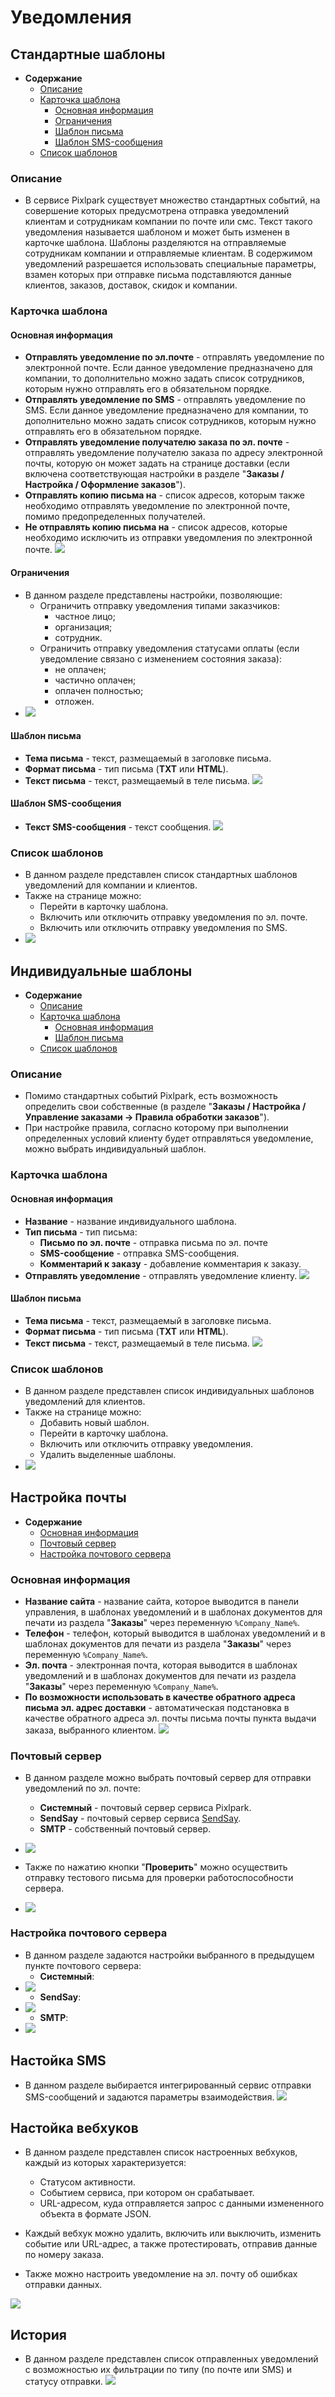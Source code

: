 # Уведомления

## Стандартные шаблоны
* __Содержание__
    + [Описание](/marketing/notifications?id=Описание)
    + [Карточка шаблона](/marketing/notifications?id=Карточка-шаблона)
        + [Основная информация](/marketing/notifications?id=Основная-информация)
        + [Ограничения](/marketing/notifications?id=Ограничения)
        + [Шаблон письма](/marketing/notifications?id=Шаблон-письма)
        + [Шаблон SMS-сообщения](/marketing/notifications?id=Шаблон-SMS-сообщения)
    + [Список шаблонов](/marketing/notifications?id=Список-шаблонов)

### Описание
* В сервисе Pixlpark существует множество стандартных событий, на совершение которых предусмотрена отправка уведомлений клиентам и сотрудникам компании по почте или смс. Текст такого уведомления называется шаблоном и может быть изменен в карточке шаблона. Шаблоны разделяются на отправляемые сотрудникам компании и отправляемые клиентам. В содержимом уведомлений разрешается использовать специальные параметры, взамен которых при отправке письма подставляются данные клиентов, заказов, доставок, скидок и компании.

### Карточка шаблона

#### Основная информация
* __Отправлять уведомление по эл.почте__ - отправлять уведомление по электронной почте. Если данное уведомление предназначено для компании, то дополнительно можно задать список сотрудников, которым нужно отправлять его в обязательном порядке.
* __Отправлять уведомление по SMS__ - отправлять уведомление по SMS. Если данное уведомление предназначено для компании, то дополнительно можно задать список сотрудников, которым нужно отправлять его в обязательном порядке.
* __Отправлять уведомление получателю заказа по эл. почте__ - отправлять уведомление получателю заказа по адресу электронной почты, которую он может задать на странице доставки (если включена соответствующая настройки в разделе "__Заказы / Настройка / Оформление заказов__").
* __Отправлять копию письма на__ - список адресов, которым также необходимо отправлять уведомление по электронной почте, помимо предопределенных получателей.
* __Не отправлять копию письма на__ - список адресов, которые необходимо исключить из отправки уведомления по электронной почте.
![](../_media/marketing/notifications-standard-general.png)

#### Ограничения
* В данном разделе представлены настройки, позволяющие:
    + Ограничить отправку уведомления типами заказчиков: 
        - частное лицо;
        - организация;
        - сотрудник.
    + Ограничить отправку уведомления статусами оплаты (если уведомление связано с изменением состояния заказа): 
        - не оплачен;
        - частично оплачен;
        - оплачен полностью;
        - отложен.
* ![](../_media/marketing/marketing33.png )

#### Шаблон письма
* __Тема письма__ - текст, размещаемый в заголовке письма.
* __Формат письма__ - тип письма (__TXT__ или __HTML__).
* __Текст письма__ - текст, размещаемый в теле письма.
![](../_media/marketing/marketing34.png)

#### Шаблон SMS-сообщения
* __Текст SMS-сообщения__ - текст сообщения.
![](../_media/marketing/marketing35.png)

### Список шаблонов
* В данном разделе представлен список стандартных шаблонов уведомлений для компании и клиентов.
* Также на странице можно:
    + Перейти в карточку шаблона.
    + Включить или отключить отправку уведомления по эл. почте.
    + Включить или отключить отправку уведомления по SMS.
* ![](../_media/marketing/notifications-standard-list.png)

## Индивидуальные шаблоны
* __Содержание__
    + [Описание](/marketing/notifications?id=Описание-1)
    + [Карточка шаблона](/marketing/notifications?id=Карточка-шаблона-1)
        + [Основная информация](/marketing/notifications?id=Основная-информация-1)
        + [Шаблон письма](/marketing/notifications?id=Шаблон-письма-1)
    + [Список шаблонов](/marketing/notifications?id=Список-стандартных-шаблонов-1)

### Описание
* Помимо стандартных событий Pixlpark, есть возможность определить свои собственные (в разделе "__Заказы / Настройка / Управление заказами &rarr; Правила обработки заказов__").
* При настройке правила, согласно которому при выполнении определенных условий клиенту будет отправляться уведомление, можно выбрать индивидуальный шаблон.

### Карточка шаблона

#### Основная информация
* __Название__ - название индивидуального шаблона.
* __Тип письма__ - тип письма:
    + __Письмо по эл. почте__ - отправка письма по эл. почте
    + __SMS-сообщение__ - отправка SMS-сообщения.
    + __Комментарий к заказу__ - добавление комментария к заказу.
* __Отправлять уведомление__ - отправлять уведомление клиенту.
![](../_media/marketing/notifications-custom-general.png)

#### Шаблон письма
* __Тема письма__ - текст, размещаемый в заголовке письма.
* __Формат письма__ - тип письма (__TXT__ или __HTML__).
* __Текст письма__ - текст, размещаемый в теле письма.
![](../_media/marketing/marketing37.png)

### Список шаблонов
* В данном разделе представлен список индивидуальных шаблонов уведомлений для клиентов.
* Также на странице можно:
    + Добавить новый шаблон.
    + Перейти в карточку шаблона.
    + Включить или отключить отправку уведомления.
    + Удалить выделенные шаблоны.
* ![](../_media/marketing/notifications-custom-list.png)

## Настройка почты
* __Содержание__
    + [Основная информация](/marketing/notifications?id=Основная-информация-2)
    + [Почтовый сервер](/marketing/notifications?id=Почтовый-сервер)
    + [Настройка почтового сервера](/marketing/notifications?id=Настройка-почтового-сервера)

### Основная информация
* __Название сайта__ - название сайта, которое выводится в панели управления, в шаблонах уведомлений и в шаблонах документов для печати из раздела "__Заказы__" через переменную `%Company_Name%`.
* __Телефон__ - телефон, который выводится в шаблонах уведомлений и в шаблонах документов для печати из раздела "__Заказы__" через переменную `%Company_Name%`.
* __Эл. почта__ - электронная почта, которая выводится в шаблонах уведомлений и в шаблонах документов для печати из раздела "__Заказы__" через переменную `%Company_Name%`.
* __По возможности использовать в качестве обратного адреса письма эл. адрес доставки__ - автоматическая подстановка в качестве обратного адреса эл. почты письма почты пункта выдачи заказа, выбранного клиентом.
![](../_media/marketing/notifications-email-general.png)

### Почтовый сервер
* В данном разделе можно выбрать почтовый сервер для отправки уведомлений по эл. почте:
    + __Системный__ - почтовый сервер сервиса Pixlpark.
    + __SendSay__ - почтовый сервер сервиса [SendSay](https://sendsay.ru/).
    + __SMTP__ - собственный почтовый сервер.
* ![](../_media/marketing/notifications-email-server.png)

* Также по нажатию кнопки "__Проверить__" можно осуществить отправку тестового письма для проверки работоспособности сервера.
* ![](../_media/marketing/notifications-email-server-test.png)

### Настройка почтового сервера
* В данном разделе задаются настройки выбранного в предыдущем пункте почтового сервера:
    + __Системный__:
* ![](../_media/marketing/notifications-email-settings1.png)
    + __SendSay__:
* ![](../_media/marketing/notifications-email-settings2.png)
    + __SMTP__:
* ![](../_media/marketing/notifications-email-settings3.png)


## Настойка SMS
* В данном разделе выбирается интегрированный сервис отправки SMS-сообщений и задаются параметры взаимодействия.
![](../_media/marketing/notifications-sms.png)

## Настойка вебхуков
* В данном разделе представлен список настроенных вебхуков, каждый из которых характеризуется:
    + Статусом активности.
    + Событием сервиса, при котором он срабатывает.
    + URL-адресом, куда отправляется запрос с данными измененного объекта в формате JSON.

* Каждый вебхук можно удалить, включить или выключить, изменить событие или URL-адрес, а также протестировать, отправив данные по номеру заказа.
* Также можно настроить уведомление на эл. почту об ошибках отправки данных.

![](../_media/marketing/notifications-webhooks.png)

## История
* В данном разделе представлен список отправленных уведомлений с возможностью их фильтрации по типу (по почте или SMS) и статусу отправки.
![](../_media/marketing/notifications-history.png)